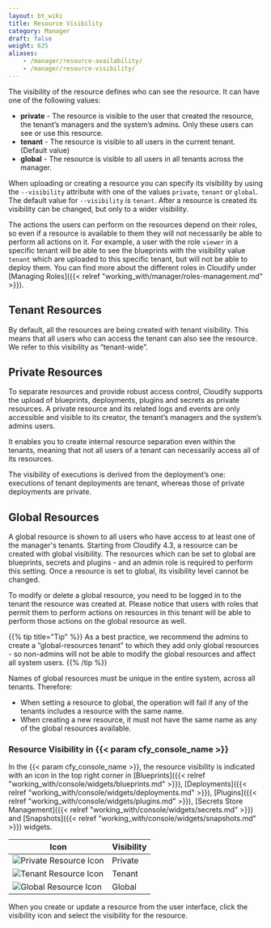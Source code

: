 ```yaml
---
layout: bt_wiki
title: Resource Visibility
category: Manager
draft: false
weight: 625
aliases:
    - /manager/resource-availability/
    - /manager/resource-visibility/
---
```


The visibility of the resource defines who can see the resource. It can have one of the following values:

- **private** - The resource is visible to the user that created the resource, the tenant’s managers and the system’s admins. Only these users can see or use this resource.
- **tenant** - The resource is visible to all users in the current tenant. (Default value)
- **global** - The resource is visible to all users in all tenants across the manager.

When uploading or creating a resource you can specify its visibility by using the `--visibility` attribute with one of the values `private`, `tenant` or `global`.
The default value for `--visibility` is `tenant`.
After a resource is created its visibility can be changed, but only to a wider visibility.

The actions the users can perform on the resources depend on their roles, so even if a resource is available to them they will not necessarily be able to perform all actions on it. For example, a user with the role `viewer` in a specific tenant will be able to see the blueprints with the visibility value `tenant` which are uploaded to this specific tenant, but will not be able to deploy them. You can find more about the different roles in Cloudify under [Managing Roles]({{< relref "working_with/manager/roles-management.md" >}}).


## Tenant Resources

By default, all the resources are being created with tenant visibility.
This means that all users who can access the tenant can also see the resource.
We refer to this visibility as “tenant-wide”.


## Private Resources

To separate resources and provide robust access control, Cloudify supports the upload of blueprints, deployments, plugins and secrets as private resources.
A private resource and its related logs and events are only accessible and visible to its creator, the tenant’s managers and the system’s admins users.

It enables you to create internal resource separation even within the tenants, meaning that not all users of a tenant can necessarily access all of its resources.

The visibility of executions is derived from the deployment’s one: executions of tenant deployments are tenant, whereas those of private deployments are private.


## Global Resources

A global resource is shown to all users who have access to at least one of the manager's tenants.
Starting from Cloudify 4.3, a resource can be created with global visibility.
The resources which can be set to global are blueprints, secrets and plugins - and an admin role is required to perform this setting.
Once a resource is set to global, its visibility level cannot be changed.

To modify or delete a global resource, you need to be logged in to the tenant the resource was created at. Please notice that users with roles that permit them to perform actions on resources in this tenant will be able to perform those actions on the global resource as well. 

{{% tip title="Tip" %}}
As a best practice, we recommend the admins to create a “global-resources tenant” to which they add only global resources - so non-admins will not be able to modify the global resources and affect all system users.
{{% /tip %}}    

Names of global resources must be unique in the entire system, across all tenants. Therefore:

- When setting a resource to global, the operation will fail if any of the tenants includes a resource with the same name.
- When creating a new resource, it must not have the same name as any of the global resources available.


### Resource Visibility in {{< param cfy_console_name >}}

In the {{< param cfy_console_name >}}, the resource visibility is indicated with an icon in the top right corner in [Blueprints]({{< relref "working_with/console/widgets/blueprints.md" >}}), [Deployments]({{< relref "working_with/console/widgets/deployments.md" >}}), [Plugins]({{< relref "working_with/console/widgets/plugins.md" >}}), [Secrets Store Management]({{< relref "working_with/console/widgets/secrets.md" >}}) and [Snapshots]({{< relref "working_with/console/widgets/snapshots.md" >}}) widgets.

| Icon | Visibility |
|--------|-----------|
| ![Private Resource Icon]( /images/ui/icons/private-resource-icon.png ) | Private |
| ![Tenant Resource Icon]( /images/ui/icons/tenant-wide-resource-icon.png ) | Tenant |
| ![Global Resource Icon]( /images/ui/icons/global-resource-icon.png ) | Global |

When you create or update a resource from the user interface, click the visibility icon and select the visibility for the resource.
